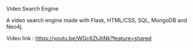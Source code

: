 Video Search Engine

A video search engine made with Flask, HTML/CSS, SQL, MongoDB and Neo4j.

Video link :  https://youtu.be/WGc6ZtJIiNk?feature=shared
